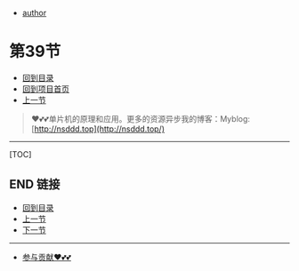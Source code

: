 + [author](https://github.com/3293172751)
# 第39节
+ [回到目录](../README.md)
+ [回到项目首页](../../README.md)
+ [上一节](38.md)
> ❤️💕💕单片机的原理和应用。更多的资源异步我的博客：Myblog:[http://nsddd.top](http://nsddd.top/)
---
[TOC]





## END 链接
+ [回到目录](../README.md)
+ [上一节](38.md)
+ [下一节](40.md)
---
+ [参与贡献❤️💕💕](https://github.com/3293172751/Block_Chain/blob/master/Git/git-contributor.md)